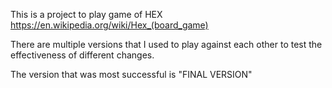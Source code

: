 This is a project to play game of HEX https://en.wikipedia.org/wiki/Hex_(board_game)


There are multiple versions that I used to play against each other to test the effectiveness of different changes.

The version that was most successful is "FINAL VERSION"
